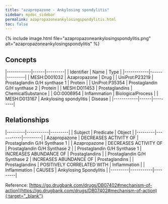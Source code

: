 ```yaml
---
title: "azapropazone - Ankylosing spondylitis"
sidebar: mydoc_sidebar
permalink: azapropazoneankylosingspondylitis.html
toc: false 
---
```


{% include image.html file="azapropazoneankylosingspondylitis.png" alt="azapropazoneankylosingspondylitis" %}

## Concepts

|------------|------|---------|
| Identifier | Name | Type    |
|------------|------|---------|
| MESH:D001032 | Azapropazone | Drug |
| UniProt:P23219 | Prostaglandin G/H synthase 1 | Protein |
| UniProt:P35354 | Prostaglandin G/H synthase 2 | Protein |
| MESH:D011453 | Prostaglandins | ChemicalSubstance |
| GO:0006954 | Inflammation | BiologicalProcess |
| MESH:D013167 | Ankylosing spondylitis | Disease |
|------------|------|---------|

## Relationships

|---------|-----------|---------|
| Subject | Predicate | Object  |
|---------|-----------|---------|
| Azapropazone | DECREASES ACTIVITY OF | Prostaglandin G/H Synthase 1 |
| Azapropazone | DECREASES ACTIVITY OF | Prostaglandin G/H Synthase 2 |
| Prostaglandin G/H Synthase 1 | INCREASES ABUNDANCE OF | Prostaglandins |
| Prostaglandin G/H Synthase 2 | INCREASES ABUNDANCE OF | Prostaglandins |
| Prostaglandins | POSITIVELY CORRELATED WITH | Inflammation |
| Inflammation | CAUSES | Ankylosing Spondylitis |
|---------|-----------|---------|

Reference: [https://go.drugbank.com/drugs/DB07402#mechanism-of-action](https://go.drugbank.com/drugs/DB07402#mechanism-of-action){:target="_blank"}